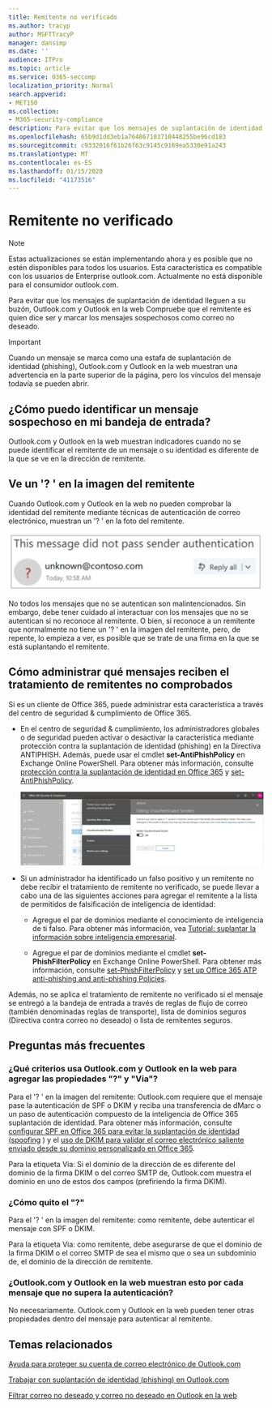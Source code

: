 ```yaml
---
title: Remitente no verificado
ms.author: tracyp
author: MSFTTracyP
manager: dansimp
ms.date: ''
audience: ITPro
ms.topic: article
ms.service: O365-seccomp
localization_priority: Normal
search.appverid:
- MET150
ms.collection:
- M365-security-compliance
description: Para evitar que los mensajes de suplantación de identidad lleguen a su buzón, Outlook.com y Outlook en la web Compruebe que el remitente es quien dice ser y marcar los mensajes sospechosos como correo no deseado.
ms.openlocfilehash: 65b9d1dd3eb1a764867103710448255be96cd183
ms.sourcegitcommit: c9332016f61b26f63c9145c9169ea5330e91a243
ms.translationtype: MT
ms.contentlocale: es-ES
ms.lasthandoff: 01/15/2020
ms.locfileid: "41173516"
---
```

# <a name="unverified-sender"></a>Remitente no verificado

> [!NOTE]
> Estas actualizaciones se están implementando ahora y es posible que no estén disponibles para todos los usuarios. Esta característica es compatible con los usuarios de Enterprise outlook.com. Actualmente no está disponible para el consumidor outlook.com.

Para evitar que los mensajes de suplantación de identidad lleguen a su buzón, Outlook.com y Outlook en la web Compruebe que el remitente es quien dice ser y marcar los mensajes sospechosos como correo no deseado.

> [!IMPORTANT]
> Cuando un mensaje se marca como una estafa de suplantación de identidad (phishing), Outlook.com y Outlook en la web muestran una advertencia en la parte superior de la página, pero los vínculos del mensaje todavía se pueden abrir.

## <a name="how-can-i-identify-a-suspicious-message-in-my-inbox"></a>¿Cómo puedo identificar un mensaje sospechoso en mi bandeja de entrada?

Outlook.com y Outlook en la web muestran indicadores cuando no se puede identificar el remitente de un mensaje o su identidad es diferente de la que se ve en la dirección de remitente.

## <a name="you-see-a--in-the-sender-image"></a>Ve un '? ' en la imagen del remitente

Cuando Outlook.com y Outlook en la web no pueden comprobar la identidad del remitente mediante técnicas de autenticación de correo electrónico, muestran un '? ' en la foto del remitente.

![El mensaje no pasó la comprobación](../media/message-did-not-pass-verification.jpg)

No todos los mensajes que no se autentican son malintencionados. Sin embargo, debe tener cuidado al interactuar con los mensajes que no se autentican si no reconoce al remitente. O bien, si reconoce a un remitente que normalmente no tiene un '? ' en la imagen del remitente, pero, de repente, lo empieza a ver, es posible que se trate de una firma en la que se está suplantando el remitente.

## <a name="how-to-manage-which-messages-receive-the-unverified-sender-treatment"></a>Cómo administrar qué mensajes reciben el tratamiento de remitentes no comprobados 

Si es un cliente de Office 365, puede administrar esta característica a través del centro de seguridad & cumplimiento de Office 365.

- En el centro de seguridad & cumplimiento, los administradores globales o de seguridad pueden activar o desactivar la característica mediante protección contra la suplantación de identidad (phishing) en la Directiva ANTIPHISH. Además, puede usar el cmdlet **set-AntiPhishPolicy** en Exchange Online PowerShell. Para obtener más información, consulte [protección contra la suplantación de identidad en Office 365](anti-phishing-protection.md) y [set-AntiPhishPolicy](https://docs.microsoft.com/powershell/module/exchange/advanced-threat-protection/set-antiphishpolicy).

    ![Edición de remitentes no autenticados en la interfaz gráfica.](../media/unverified-sender-article-editing-unauthenticated-senders.jpg)

- Si un administrador ha identificado un falso positivo y un remitente no debe recibir el tratamiento de remitente no verificado, se puede llevar a cabo una de las siguientes acciones para agregar el remitente a la lista de permitidos de falsificación de inteligencia de identidad:

  - Agregue el par de dominios mediante el conocimiento de inteligencia de ti falso. Para obtener más información, vea [Tutorial: suplantar la información sobre inteligencia empresarial](walkthrough-spoof-intelligence-insight.md).

  - Agregue el par de dominios mediante el cmdlet **set-PhishFilterPolicy** en Exchange Online PowerShell. Para obtener más información, consulte [set-PhishFilterPolicy](https://docs.microsoft.com/powershell/module/exchange/advanced-threat-protection/set-phishfilterpolicy) y [set up Office 365 ATP anti-phishing and anti-phishing Policies](set-up-anti-phishing-policies.md).

Además, no se aplica el tratamiento de remitente no verificado si el mensaje se entregó a la bandeja de entrada a través de reglas de flujo de correo (también denominadas reglas de transporte), lista de dominios seguros (Directiva contra correo no deseado) o lista de remitentes seguros.

## <a name="frequently-asked-questions"></a>Preguntas más frecuentes

### <a name="what-criteria-does-outlookcom-and-outlook-on-the-web-use-to-add-the--and-the-via-properties"></a>¿Qué criterios usa Outlook.com y Outlook en la web para agregar las propiedades "?" y "Via"?

Para el '? ' en la imagen del remitente: Outlook.com requiere que el mensaje pase la autenticación de SPF o DKIM y reciba una transferencia de dMarc o un paso de autenticación compuesto de la inteligencia de Office 365 suplantación de identidad. Para obtener más información, consulte [configurar SPF en Office 365 para evitar la suplantación de identidad (spoofing](set-up-spf-in-office-365-to-help-prevent-spoofing.md) ) y el [uso de DKIM para validar el correo electrónico saliente enviado desde su dominio personalizado en Office 365](use-dkim-to-validate-outbound-email.md).

Para la etiqueta Via: Si el dominio de la dirección de es diferente del dominio de la firma DKIM o del correo SMTP de, Outlook.com muestra el dominio en uno de estos dos campos (prefiriendo la firma DKIM).

### <a name="how-do-i-remove-the-"></a>¿Cómo quito el "?"

Para el '? ' en la imagen del remitente: como remitente, debe autenticar el mensaje con SPF o DKIM.

Para la etiqueta Via: como remitente, debe asegurarse de que el dominio de la firma DKIM o el correo SMTP de sea el mismo que o sea un subdominio de, el dominio de la dirección de remitente.

### <a name="does-outlookcom-and-outlook-on-the-web-show-this-for-every-message-that-doesnt-pass-authentication"></a>¿Outlook.com y Outlook en la web muestran esto por cada mensaje que no supera la autenticación?

No necesariamente. Outlook.com y Outlook en la web pueden tener otras propiedades dentro del mensaje para autenticar al remitente.

## <a name="related-topics"></a>Temas relacionados

[Ayuda para proteger su cuenta de correo electrónico de Outlook.com](https://support.office.com/article/a4f20fc5-4307-4ece-8231-6d4d4bd8a9ba)

[Trabajar con suplantación de identidad (phishing) en Outlook.com](https://support.office.com/article/0d882ea5-eedc-4bed-aebc-079ffa1105a3)

[Filtrar correo no deseado y correo no deseado en Outlook en la web](https://support.office.com/article/db786e79-54e2-40cc-904f-d89d57b7f41d)
